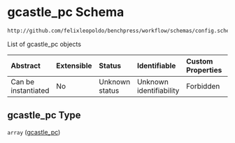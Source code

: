 # gcastle\_pc Schema

```txt
http://github.com/felixleopoldo/benchpress/workflow/schemas/config.schema.json#/properties/resources/properties/structure_learning_algorithms/properties/gcastle_pc
```

List of gcastle\_pc objects

| Abstract            | Extensible | Status         | Identifiable            | Custom Properties | Additional Properties | Access Restrictions | Defined In                                                        |
| :------------------ | :--------- | :------------- | :---------------------- | :---------------- | :-------------------- | :------------------ | :---------------------------------------------------------------- |
| Can be instantiated | No         | Unknown status | Unknown identifiability | Forbidden         | Allowed               | none                | [config.schema.json\*](config.schema.json "open original schema") |

## gcastle\_pc Type

`array` ([gcastle\_pc](config-properties-resources-properties-structure_learning_algorithms-properties-gcastle_pc.md))
